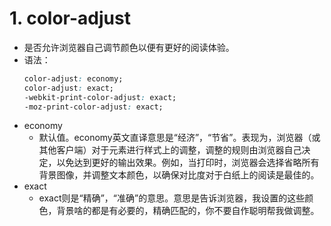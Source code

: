 # 1. color-adjust
* 是否允许浏览器自己调节颜色以便有更好的阅读体验。
* 语法：
  ```css
  color-adjust: economy;
  color-adjust: exact;
  -webkit-print-color-adjust: exact;
  -moz-print-color-adjust: exact;
  ```
* economy
  * 默认值。economy英文直译意思是“经济”，“节省”。表现为，浏览器（或其他客户端）对于元素进行样式上的调整，调整的规则由浏览器自己决定，以免达到更好的输出效果。例如，当打印时，浏览器会选择省略所有背景图像，并调整文本颜色，以确保对比度对于白纸上的阅读是最佳的。
* exact
  *  exact则是“精确”，“准确”的意思。意思是告诉浏览器，我设置的这些颜色，背景啥的都是有必要的，精确匹配的，你不要自作聪明帮我做调整。